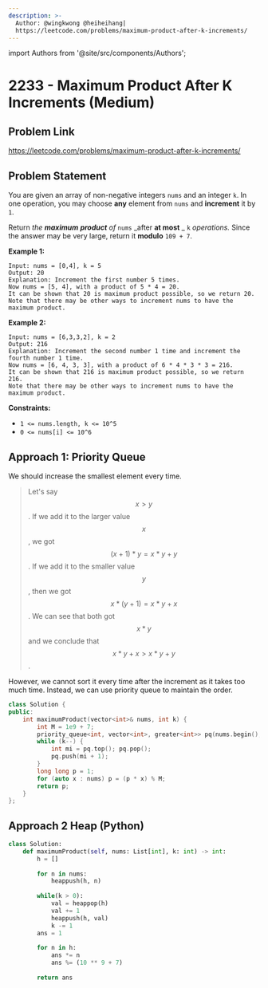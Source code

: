 ```yaml
---
description: >-
  Author: @wingkwong @heiheihang| 
  https://leetcode.com/problems/maximum-product-after-k-increments/
---
```


import Authors from '@site/src/components/Authors';

# 2233 - Maximum Product After K Increments (Medium)

## Problem Link

https://leetcode.com/problems/maximum-product-after-k-increments/

## Problem Statement

You are given an array of non-negative integers `nums` and an integer `k`. In one operation, you may choose **any** element from `nums` and **increment** it by `1`.

Return _the **maximum**  **product** of_ `nums` _after **at most** _ `k` _operations._ Since the answer may be very large, return it **modulo** `109 + 7`.

**Example 1:**

```
Input: nums = [0,4], k = 5
Output: 20
Explanation: Increment the first number 5 times.
Now nums = [5, 4], with a product of 5 * 4 = 20.
It can be shown that 20 is maximum product possible, so we return 20.
Note that there may be other ways to increment nums to have the maximum product.
```

**Example 2:**

```
Input: nums = [6,3,3,2], k = 2
Output: 216
Explanation: Increment the second number 1 time and increment the fourth number 1 time.
Now nums = [6, 4, 3, 3], with a product of 6 * 4 * 3 * 3 = 216.
It can be shown that 216 is maximum product possible, so we return 216.
Note that there may be other ways to increment nums to have the maximum product.
```

**Constraints:**

* `1 <= nums.length, k <= 10^5`
* `0 <= nums[i] <= 10^6`

## Approach 1: Priority Queue

We should increase the smallest element every time.

> Let's say $$x > y$$. If we add it to the larger value $$x$$, we got $$(x + 1) * y = x * y + y$$. If we add it to the smaller value $$y$$, then we got $$x * (y + 1) = x*y+x$$. We can see that both got $$x * y$$ and we conclude that $$x * y + x > x  * y + y$$.

However, we cannot sort it every time after the increment as it takes too much time. Instead, we can use priority queue to maintain the order.

<Authors names="@wingkwong"/>

```cpp
class Solution {
public:
    int maximumProduct(vector<int>& nums, int k) {
        int M = 1e9 + 7;
        priority_queue<int, vector<int>, greater<int>> pq(nums.begin(), nums.end());
        while (k--) {
            int mi = pq.top(); pq.pop();
            pq.push(mi + 1);
        }
        long long p = 1;
        for (auto x : nums) p = (p * x) % M;
        return p;
    }
};
```
## Approach 2 Heap (Python)
```py
class Solution:
    def maximumProduct(self, nums: List[int], k: int) -> int:
        h = []
        
        for n in nums:
            heappush(h, n)
            
        while(k > 0):
            val = heappop(h)
            val += 1
            heappush(h, val)
            k -= 1
        ans = 1
        
        for n in h:
            ans *= n
            ans %= (10 ** 9 + 7)
            
        return ans
```
